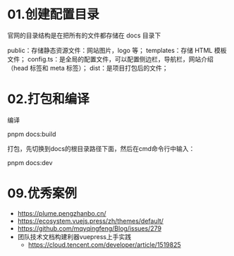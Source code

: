

# 01.创建配置目录

官网的目录结构是在把所有的文件都存储在 docs 目录下

public：存储静态资源文件：网站图片，logo 等；
templates：存储 HTML 模板文件；
config.ts：是全局的配置文件，可以配置侧边栏，导航栏，网站介绍（head 标签和 meta 标签）；
dist：是项目打包后的文件；



# 02.打包和编译
编译

pnpm docs:build

打包，先切换到docs的根目录路径下面，然后在cmd命令行中输入：

pnpm docs:dev





# 09.优秀案例
- https://plume.pengzhanbo.cn/
- https://ecosystem.vuejs.press/zh/themes/default/
- https://github.com/mqyqingfeng/Blog/issues/279
- 团队技术文档构建利器vuepress上手实践
    - https://cloud.tencent.com/developer/article/1519825